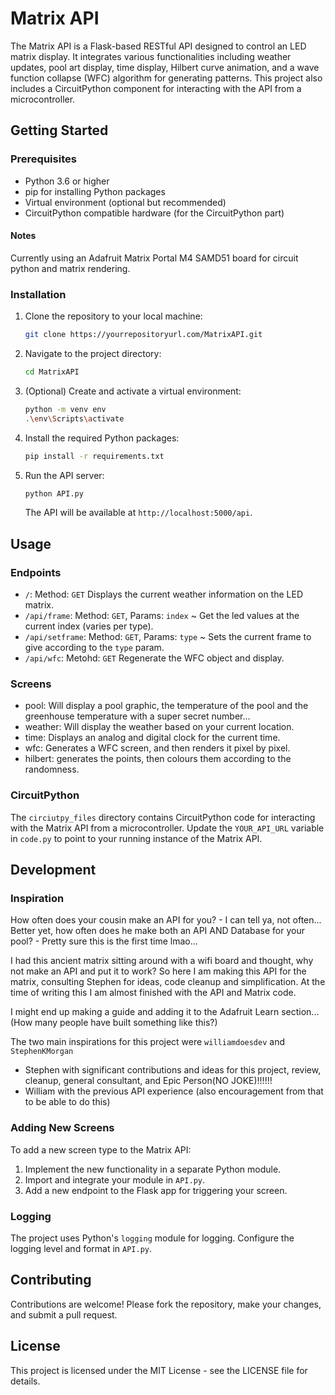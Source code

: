 # Matrix API

The Matrix API is a Flask-based RESTful API designed to control an LED matrix display. It integrates various functionalities including weather updates, pool art display, time display, Hilbert curve animation, and a wave function collapse (WFC) algorithm for generating patterns. This project also includes a CircuitPython component for interacting with the API from a microcontroller.

## Getting Started

### Prerequisites

- Python 3.6 or higher
- pip for installing Python packages
- Virtual environment (optional but recommended)
- CircuitPython compatible hardware (for the CircuitPython part)

#### Notes

Currently using an Adafruit Matrix Portal M4 SAMD51 board for circuit python and matrix rendering.

### Installation

1. Clone the repository to your local machine:

   ```sh
   git clone https://yourrepositoryurl.com/MatrixAPI.git
   ```

2. Navigate to the project directory:

   ```sh
   cd MatrixAPI
   ```

3. (Optional) Create and activate a virtual environment:

   ```sh
   python -m venv env
   .\env\Scripts\activate
   ```

4. Install the required Python packages:

   ```sh
   pip install -r requirements.txt
   ```

5. Run the API server:

   ```sh
   python API.py
   ```

   The API will be available at `http://localhost:5000/api`.

## Usage

### Endpoints

- `/`: Method: `GET` Displays the current weather information on the LED matrix.
- `/api/frame`: Method: `GET`, Params: `index` ~ Get the led values at the current index (varies per type).
- `/api/setframe`: Method: `GET`, Params: `type` ~ Sets the current frame to give according to the `type` param.
- `/api/wfc`: Metohd: `GET` Regenerate the WFC object and display.

### Screens

- pool: Will display a pool graphic, the temperature of the pool and the greenhouse temperature with a super secret number...
- weather: Will display the weather based on your current location.
- time: Displays an analog and digital clock for the current time.
- wfc: Generates a WFC screen, and then renders it pixel by pixel.
- hilbert: generates the points, then colours them according to the randomness.

### CircuitPython

The `circiutpy_files` directory contains CircuitPython code for interacting with the Matrix API from a microcontroller. Update the `YOUR_API_URL` variable in `code.py` to point to your running instance of the Matrix API.

## Development

### Inspiration

How often does your cousin make an API for you? - I can tell ya, not often... Better yet, how often does he make
both an API AND Database for your pool? - Pretty sure this is the first time lmao...

I had this ancient matrix sitting around with a wifi board and thought, why not make an API and put it to work? So
here I am making this API for the matrix, consulting Stephen for ideas, code cleanup and simplification. At the time
of writing this I am almost finished with the API and Matrix code.

I might end up making a guide and adding it to the Adafruit Learn section... (How many people have built something like this?)

The two main inspirations for this project were `williamdoesdev` and `StephenKMorgan`

- Stephen with significant contributions and ideas for this project, review, cleanup, general consultant, and Epic Person(NO JOKE)!!!!!!
- William with the previous API experience (also encouragement from that to be able to do this)

### Adding New Screens

To add a new screen type to the Matrix API:

1. Implement the new functionality in a separate Python module.
2. Import and integrate your module in `API.py`.
3. Add a new endpoint to the Flask app for triggering your screen.

### Logging

The project uses Python's `logging` module for logging. Configure the logging level and format in `API.py`.

## Contributing

Contributions are welcome! Please fork the repository, make your changes, and submit a pull request.

## License

This project is licensed under the MIT License - see the LICENSE file for details.

